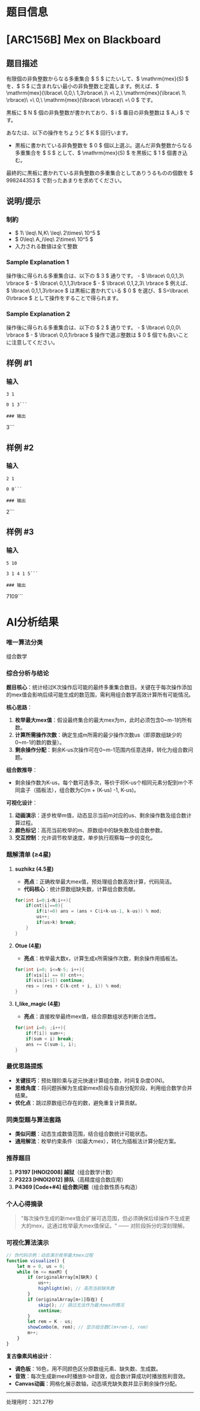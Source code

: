 # 题目信息

# [ARC156B] Mex on Blackboard

## 题目描述

[problemUrl]: https://atcoder.jp/contests/arc156/tasks/arc156_b

有限個の非負整数からなる多重集合 $ S $ にたいして、$ \mathrm{mex}(S) $ を、$ S $ に含まれない最小の非負整数と定義します。例えば、$ \mathrm{mex}(\lbrace\ 0,0,\ 1,3\rbrace\ )\ =\ 2,\ \mathrm{mex}(\lbrace\ 1\ \rbrace)\ =\ 0,\ \mathrm{mex}(\lbrace\ \rbrace)\ =\ 0 $ です。

黒板に $ N $ 個の非負整数が書かれており、$ i $ 番目の非負整数は $ A_i $ です。

あなたは、以下の操作をちょうど $ K $ 回行います。

- 黒板に書かれている非負整数を $ 0 $ 個以上選ぶ。選んだ非負整数からなる多重集合を $ S $ として、$ \mathrm{mex}(S) $ を黒板に $ 1 $ 個書き込む。
 
最終的に黒板に書かれている非負整数の多重集合としてありうるものの個数を $ 998244353 $ で割ったあまりを求めてください。

## 说明/提示

### 制約

- $ 1\ \leq\ N,K\ \leq\ 2\times\ 10^5 $
- $ 0\leq\ A_i\leq\ 2\times\ 10^5 $
- 入力される数値は全て整数
 
### Sample Explanation 1

操作後に得られる多重集合は、以下の $ 3 $ 通りです。 - $ \lbrace\ 0,0,1,3\ \rbrace $ - $ \lbrace\ 0,1,1,3\rbrace $ - $ \lbrace\ 0,1,2,3\ \rbrace $ 例えば、$ \lbrace\ 0,1,1,3\rbrace $ は黒板に書かれている $ 0 $ を選び、$ S=\lbrace\ 0\rbrace $ として操作をすることで得られます。

### Sample Explanation 2

操作後に得られる多重集合は、以下の $ 2 $ 通りです。 - $ \lbrace\ 0,0,0\ \rbrace $ - $ \lbrace\ 0,0,1\rbrace $ 操作で選ぶ整数は $ 0 $ 個でも良いことに注意してください。

## 样例 #1

### 输入

```
3 1

0 1 3```

### 输出

```
3```

## 样例 #2

### 输入

```
2 1

0 0```

### 输出

```
2```

## 样例 #3

### 输入

```
5 10

3 1 4 1 5```

### 输出

```
7109```

# AI分析结果



### 唯一算法分类
组合数学

### 综合分析与结论
**题目核心**：统计经过K次操作后可能的最终多重集合数目。关键在于每次操作添加的mex值会影响后续可能生成的数范围，需利用组合数学高效计算所有可能情况。

**核心思路**：
1. **枚举最大mex值**：假设最终集合的最大mex为m，此时必须包含0~m-1的所有数。
2. **计算所需操作次数**：确定生成m所需的最少操作次数us（即原数组缺少的0~m-1的数的数量）。
3. **剩余操作分配**：剩余K-us次操作可在0~m-1范围内任意选择，转化为组合数问题。

**组合数推导**：
- 剩余操作数为K-us，每个数可选多次，等价于将K-us个相同元素分配到m个不同盒子（插板法），组合数为C(m + (K-us) -1, K-us)。

**可视化设计**：
1. **动画演示**：逐步枚举m值，动态显示当前m对应的us、剩余操作数及组合数计算过程。
2. **颜色标记**：高亮当前枚举的m、原数组中的缺失数及组合数参数。
3. **交互控制**：允许调节枚举速度，单步执行观察每一步的变化。

### 题解清单 (≥4星)
1. **suzhikz (4.5星)**
   - **亮点**：正确枚举最大mex值，预处理组合数高效计算，代码简洁。
   - **代码核心**：统计原数组缺失数，计算组合数贡献。
   ```cpp
   for(int i=0;i<N;i++){
       if(cnt[i]==0){
           if(i!=0) ans = (ans + C(i+k-us-1, k-us)) % mod;
           us++;
           if(us>k) break;
       }
   }
   ```

2. **Otue (4星)**
   - **亮点**：枚举最大数x，计算生成x所需操作次数，剩余操作用插板法。
   ```cpp
   for(int i=0; i<=N-5; i++){
       if(vis[i] == 0) cnt++;
       if(vis[i+1]) continue;
       res = (res + C(k-cnt + i, i)) % mod;
   }
   ```

3. **I_like_magic (4星)**
   - **亮点**：直接枚举最终mex值，结合原数组状态判断合法性。
   ```cpp
   for(int i=0; ;i++){
       if(f[i]) sum++;
       if(sum < i) break;
       ans += C(sum-1, i);
   }
   ```

### 最优思路提炼
- **关键技巧**：预处理阶乘与逆元快速计算组合数，时间复杂度O(N)。
- **思维角度**：将问题拆解为生成新mex阶段与自由分配阶段，利用组合数学合并结果。
- **优化点**：跳过原数组已存在的数，避免重复计算贡献。

### 同类型题与算法套路
- **类似问题**：动态生成数值范围，结合组合数统计可能状态。
- **通用解法**：枚举约束条件（如最大mex），转化为插板法计算分配方案。

### 推荐题目
1. **P3197 [HNOI2008] 越狱**（组合数学计数）
2. **P3223 [HNOI2012] 排队**（高精度组合数应用）
3. **P4369 [Code+#4] 组合数问题**（组合数性质与构造）

### 个人心得摘录
> "每次操作生成的新mex值会扩展可选范围，但必须确保后续操作不生成更大的mex，这通过枚举最大mex值保证。" —— 对阶段拆分的深刻理解。

### 可视化算法演示
```javascript
// 伪代码示例：动态演示枚举最大mex过程
function visualize() {
    let m = 0, us = 0;
    while (m <= maxM) {
        if (originalArray[m]缺失) {
            us++;
            highlight(m); // 高亮当前缺失数
        }
        if (originalArray[m+1]存在) {
            skip(); // 跳过无法作为最大mex的情况
            continue;
        }
        let rem = K - us;
        showCombo(m, rem); // 显示组合数C(m+rem-1, rem)
        m++;
    }
}
```

**复古像素风格设计**：
- **调色板**：16色，用不同颜色区分原数组元素、缺失数、生成数。
- **音效**：每次生成新mex时播放8-bit音效，组合数计算成功时播放胜利音效。
- **Canvas动画**：网格化展示数轴，动态填充缺失数并显示剩余操作分配。

---
处理用时：321.27秒